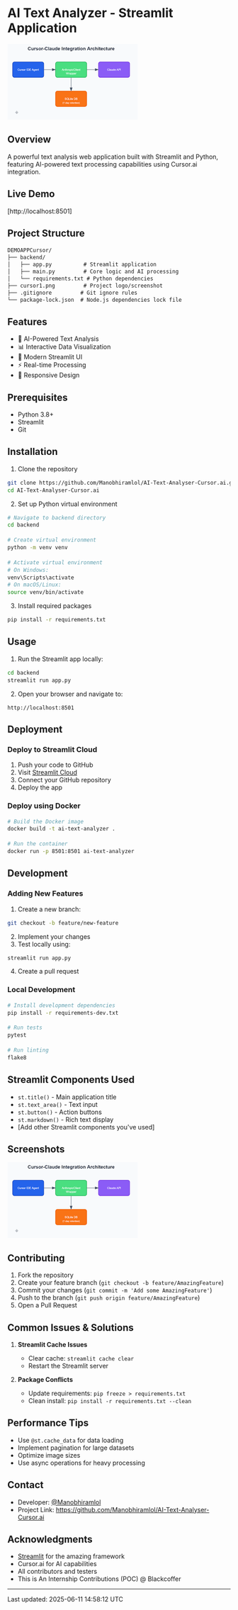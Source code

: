 # AI Text Analyzer - Streamlit Application
![Project Logo](cursor1.png)

## Overview
A powerful text analysis web application built with Streamlit and Python, featuring AI-powered text processing capabilities using Cursor.ai integration.

## Live Demo
[http://localhost:8501]

## Project Structure
```plaintext
DEMOAPPCursor/
├── backend/
│   ├── app.py          # Streamlit application
│   ├── main.py         # Core logic and AI processing
│   └── requirements.txt # Python dependencies
├── cursor1.png         # Project logo/screenshot
├── .gitignore         # Git ignore rules
└── package-lock.json  # Node.js dependencies lock file
```

## Features
- 🤖 AI-Powered Text Analysis
- 📊 Interactive Data Visualization
- 🎨 Modern Streamlit UI
- ⚡ Real-time Processing
- 📱 Responsive Design

## Prerequisites
- Python 3.8+
- Streamlit
- Git

## Installation

1. Clone the repository
```bash
git clone https://github.com/Manobhiramlol/AI-Text-Analyser-Cursor.ai.git
cd AI-Text-Analyser-Cursor.ai
```

2. Set up Python virtual environment
```bash
# Navigate to backend directory
cd backend

# Create virtual environment
python -m venv venv

# Activate virtual environment
# On Windows:
venv\Scripts\activate
# On macOS/Linux:
source venv/bin/activate
```

3. Install required packages
```bash
pip install -r requirements.txt
```

## Usage

1. Run the Streamlit app locally:
```bash
cd backend
streamlit run app.py
```

2. Open your browser and navigate to:
```
http://localhost:8501
```

## Deployment
### Deploy to Streamlit Cloud
1. Push your code to GitHub
2. Visit [Streamlit Cloud](https://streamlit.io/cloud)
3. Connect your GitHub repository
4. Deploy the app

### Deploy using Docker
```bash
# Build the Docker image
docker build -t ai-text-analyzer .

# Run the container
docker run -p 8501:8501 ai-text-analyzer
```

## Development
### Adding New Features
1. Create a new branch:
```bash
git checkout -b feature/new-feature
```

2. Implement your changes
3. Test locally using:
```bash
streamlit run app.py
```

4. Create a pull request

### Local Development
```bash
# Install development dependencies
pip install -r requirements-dev.txt

# Run tests
pytest

# Run linting
flake8
```

## Streamlit Components Used
- `st.title()` - Main application title
- `st.text_area()` - Text input
- `st.button()` - Action buttons
- `st.markdown()` - Rich text display
- [Add other Streamlit components you've used]

## Screenshots
![Application Screenshot](cursor1.png)

## Contributing
1. Fork the repository
2. Create your feature branch (`git checkout -b feature/AmazingFeature`)
3. Commit your changes (`git commit -m 'Add some AmazingFeature'`)
4. Push to the branch (`git push origin feature/AmazingFeature`)
5. Open a Pull Request

## Common Issues & Solutions
1. **Streamlit Cache Issues**
   - Clear cache: `streamlit cache clear`
   - Restart the Streamlit server

2. **Package Conflicts**
   - Update requirements: `pip freeze > requirements.txt`
   - Clean install: `pip install -r requirements.txt --clean`

## Performance Tips
- Use `@st.cache_data` for data loading
- Implement pagination for large datasets
- Optimize image sizes
- Use async operations for heavy processing

## Contact
- Developer: [@Manobhiramlol](https://github.com/Manobhiramlol)
- Project Link: https://github.com/Manobhiramlol/AI-Text-Analyser-Cursor.ai

## Acknowledgments
- [Streamlit](https://streamlit.io/) for the amazing framework
- Cursor.ai for AI capabilities
- All contributors and testers
- This is An Internship Contributions (POC) @ Blackcoffer
---
Last updated: 2025-06-11 14:58:12 UTC
